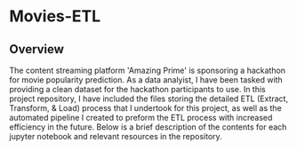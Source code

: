 # Movies-ETL

## Overview

The content streaming platform 'Amazing Prime' is sponsoring a hackathon for movie popularity prediction. As a data analyist, I have been tasked with providing a clean dataset for the hackathon participants to use. In this project repository, I have included the files storing the detailed ETL (Extract, Transform, & Load) process that I undertook for this project, as well as the automated pipeline I created to preform the ETL process with increased efficiency in the future. Below is a brief description of the contents for each jupyter notebook and relevant resources in the repository. 